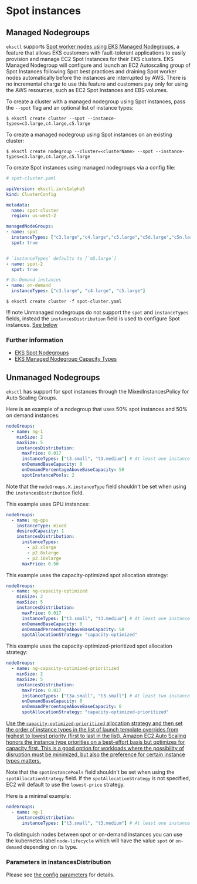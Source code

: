 # Spot instances

## Managed Nodegroups

`eksctl` supports [Spot worker nodes using EKS Managed Nodegroups][eks-user-guide], a feature that allows EKS customers with
fault-tolerant applications to easily provision and manage EC2 Spot Instances for their EKS clusters.
EKS Managed Nodegroup will configure and launch an EC2 Autoscaling group of Spot Instances following Spot best
practices and draining Spot worker nodes automatically before the instances are interrupted by AWS. There is no
incremental charge to use this feature and customers pay only for using the AWS resources, such as EC2 Spot Instances
and EBS volumes.

To create a cluster with a managed nodegroup using Spot instances, pass the `--spot` flag and an optional list of instance types:

```console
$ eksctl create cluster --spot --instance-types=c3.large,c4.large,c5.large
```

To create a managed nodegroup using Spot instances on an existing cluster:

```console
$ eksctl create nodegroup --cluster=<clusterName> --spot --instance-types=c3.large,c4.large,c5.large
```

To create Spot instances using managed nodegroups via a config file:

```yaml
# spot-cluster.yaml

apiVersion: eksctl.io/v1alpha5
kind: ClusterConfig

metadata:
  name: spot-cluster
  region: us-west-2

managedNodeGroups:
- name: spot
  instanceTypes: ["c3.large","c4.large","c5.large","c5d.large","c5n.large","c5a.large"]
  spot: true


# `instanceTypes` defaults to [`m5.large`]
- name: spot-2
  spot: true

# On-Demand instances
- name: on-demand
  instanceTypes: ["c3.large", "c4.large", "c5.large"]

```

```console
$ eksctl create cluster -f spot-cluster.yaml
```

!!! note
    Unmanaged nodegroups do not support the `spot` and `instanceTypes` fields, instead the `instancesDistribution` field
    is used to configure Spot instances. [See below](spot-instances.md#unmanaged-nodegroups)


### Further information

- [EKS Spot Nodegroups][eks-user-guide]
- [EKS Managed Nodegroup Capacity Types](https://docs.aws.amazon.com/eks/latest/userguide/managed-node-groups.html#managed-node-group-capacity-types)

[eks-user-guide]: https://aws.amazon.com/blogs/containers/amazon-eks-now-supports-provisioning-and-managing-ec2-spot-instances-in-managed-node-groups/



## Unmanaged Nodegroups
`eksctl` has support for spot instances through the MixedInstancesPolicy for Auto Scaling Groups.

Here is an example of a nodegroup that uses 50% spot instances and 50% on demand instances:

```yaml
nodeGroups:
  - name: ng-1
    minSize: 2
    maxSize: 5
    instancesDistribution:
      maxPrice: 0.017
      instanceTypes: ["t3.small", "t3.medium"] # At least one instance type should be specified
      onDemandBaseCapacity: 0
      onDemandPercentageAboveBaseCapacity: 50
      spotInstancePools: 2
```

Note that the `nodeGroups.X.instanceType` field shouldn't be set when using the `instancesDistribution` field.

This example uses GPU instances:

```yaml
nodeGroups:
  - name: ng-gpu
    instanceType: mixed
    desiredCapacity: 1
    instancesDistribution:
      instanceTypes:
        - p2.xlarge
        - p2.8xlarge
        - p2.16xlarge
      maxPrice: 0.50
```

This example uses the capacity-optimized spot allocation strategy:

```yaml
nodeGroups:
  - name: ng-capacity-optimized
    minSize: 2
    maxSize: 5
    instancesDistribution:
      maxPrice: 0.017
      instanceTypes: ["t3.small", "t3.medium"] # At least one instance type should be specified
      onDemandBaseCapacity: 0
      onDemandPercentageAboveBaseCapacity: 50
      spotAllocationStrategy: "capacity-optimized"
```

This example uses the capacity-optimized-prioritized spot allocation strategy:

```yaml
nodeGroups:
  - name: ng-capacity-optimized-prioritized
    minSize: 2
    maxSize: 5
    instancesDistribution:
      maxPrice: 0.017
      instanceTypes: ["t3a.small", "t3.small"] # At least two instance types should be specified
      onDemandBaseCapacity: 0
      onDemandPercentageAboveBaseCapacity: 0
      spotAllocationStrategy: "capacity-optimized-prioritized"
```

[Use the `capacity-optimized-prioritized` allocation strategy and then set the order of instance types in the list of launch template overrides from highest to lowest priority (first to last in the list). Amazon EC2 Auto Scaling honors the instance type priorities on a best-effort basis but optimizes for capacity first. This is a good option for workloads where the possibility of disruption must be minimized, but also the preference for certain instance types matters.](https://docs.aws.amazon.com/autoscaling/ec2/userguide/asg-purchase-options.html#asg-spot-strategy)

Note that the `spotInstancePools` field shouldn't be set when using the `spotAllocationStrategy` field. If the `spotAllocationStrategy` is not specified, EC2 will default to use the `lowest-price` strategy.

Here is a minimal example:

```yaml
nodeGroups:
  - name: ng-1
    instancesDistribution:
      instanceTypes: ["t3.small", "t3.medium"] # At least one instance type should be specified
```

To distinguish nodes between spot or on-demand instances you can use the kubernetes label `node-lifecycle` which will have the value `spot` or `on-demand` depending on its type.

### Parameters in instancesDistribution

Please see [the config parameters](/usage/schema/#nodeGroups-instancesDistribution) for details.
